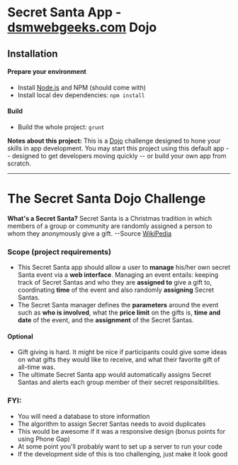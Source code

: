 # Secret Santa App - [dsmwebgeeks.com](http://dsmwebgeeks.com) Dojo

## Installation

#### Prepare your environment
* Install [Node.js](http://nodejs.org/) and NPM (should come with)
* Install local dev dependencies: `npm install`

#### Build
* Build the whole project: `grunt`

**Notes about this project:** This is a [Dojo](http://codingdojo.org/cgi-bin/wiki.pl?WhatIsCodingDojo) challenge designed to hone your skills in app development. You may start this project using this default app -- designed to get developers moving quickly -- or build your own app from scratch.

***

# The Secret Santa Dojo Challenge

**What's a Secret Santa?**
Secret Santa is a Christmas tradition in which members of a group or community are randomly assigned a person to whom they anonymously give a gift. --Source [WikiPedia](http://en.wikipedia.org/wiki/Secret_Santa)

### Scope (project requirements)
* This Secret Santa app should allow a user to **manage** his/her own secret Santa event via a **web interface**. Managing an event entails: keeping track of Secret Santas and who they are **assigned to** give a gift to, coordinating **time** of the event and also randomly **assigning** Secret Santas.
* The Secret Santa manager defines the **parameters** around the event such as **who is involved**, what the **price limit** on the gifts is, **time and date** of the event, and the **assignment** of the Secret Santas.

#### Optional
* Gift giving is hard. It might be nice if participants could give some ideas on what gifts they would like to receive, and what their favorite gift of all-time was.
* The ultimate Secret Santa app would automatically assigns Secret Santas and alerts each group member of their secret responsibilities.

### FYI:
* You will need a database to store information
* The algorithm to assign Secret Santas needs to avoid duplicates
* This would be awesome if it was a responsive design (bonus points for using Phone Gap)
* At some point you'll probably want to set up a server to run your code
* If the development side of this is too challenging, just make it look good